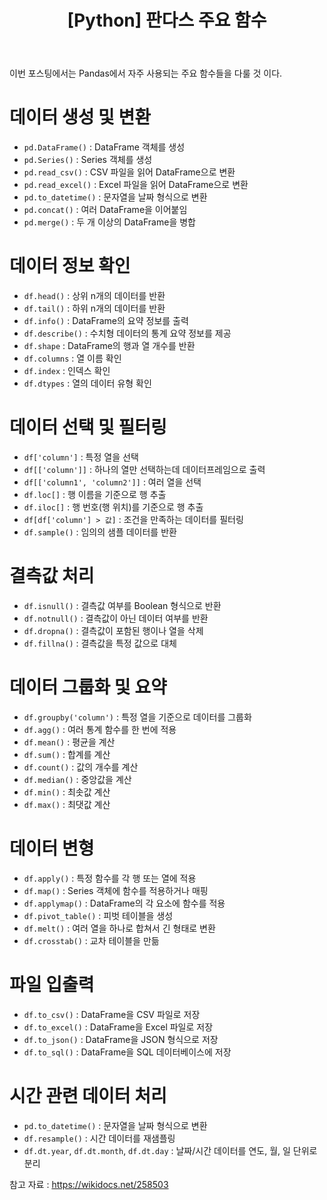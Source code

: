 ﻿---
layout: post
title:  "[Python] 판다스 주요 함수" 
#subtitle: 
tags: [pandas]
categories: Python
---

이번 포스팅에서는  Pandas에서 자주 사용되는 주요 함수들을 다룰 것 이다.
# 데이터 생성 및 변환
- `pd.DataFrame()` : DataFrame 객체를 생성
- `pd.Series()` : Series 객체를 생성
- `pd.read_csv()` : CSV 파일을 읽어 DataFrame으로 변환
- `pd.read_excel()` : Excel 파일을 읽어 DataFrame으로 변환
- `pd.to_datetime()` : 문자열을 날짜 형식으로 변환
- `pd.concat()` : 여러 DataFrame을 이어붙임
- `pd.merge()` : 두 개 이상의 DataFrame을 병합

# 데이터 정보 확인
- `df.head()` : 상위 n개의 데이터를 반환
- `df.tail()` : 하위 n개의 데이터를 반환
- `df.info()` : DataFrame의 요약 정보를 출력
- `df.describe()` : 수치형 데이터의 통계 요약 정보를 제공
- `df.shape` : DataFrame의 행과 열 개수를 반환
- `df.columns` : 열 이름 확인
- `df.index` : 인덱스 확인
-  `df.dtypes` : 열의 데이터 유형 확인

# 데이터 선택 및 필터링
- `df['column']` : 특정 열을 선택
- `df[['column']]` : 하나의 열만 선택하는데 데이터프레임으로 출력
- `df[['column1', 'column2']]` : 여러 열을 선택
- `df.loc[]` : 행 이름을 기준으로 행 추출
- `df.iloc[]` : 행 번호(행 위치)를 기준으로 행 추출
- `df[df['column'] > 값]` : 조건을 만족하는 데이터를 필터링
- `df.sample()` : 임의의 샘플 데이터를 반환

# 결측값 처리
- `df.isnull()` : 결측값 여부를 Boolean 형식으로 반환
- `df.notnull()` : 결측값이 아닌 데이터 여부를 반환
- `df.dropna()` : 결측값이 포함된 행이나 열을 삭제
- `df.fillna()` : 결측값을 특정 값으로 대체

# 데이터 그룹화 및 요약
- `df.groupby('column')` : 특정 열을 기준으로 데이터를 그룹화
- `df.agg()` : 여러 통계 함수를 한 번에 적용
- `df.mean()` : 평균을 계산
- `df.sum()` : 합계를 계산
- `df.count()` : 값의 개수를 계산
- `df.median()` : 중앙값을 계산
- `df.min()` : 최솟값 계산
- `df.max()` : 최댓값 계산

# 데이터 변형
- `df.apply()` : 특정 함수를 각 행 또는 열에 적용
- `df.map()` : Series 객체에 함수를 적용하거나 매핑
- `df.applymap()` : DataFrame의 각 요소에 함수를 적용
- `df.pivot_table()` : 피벗 테이블을 생성
- `df.melt()` : 여러 열을 하나로 합쳐서 긴 형태로 변환
- `df.crosstab()` : 교차 테이블을 만듦

# 파일 입출력
- `df.to_csv()` : DataFrame을 CSV 파일로 저장
- `df.to_excel()` : DataFrame을 Excel 파일로 저장
- `df.to_json()` : DataFrame을 JSON 형식으로 저장
- `df.to_sql()` : DataFrame을 SQL 데이터베이스에 저장

# 시간 관련 데이터 처리
- `pd.to_datetime()` : 문자열을 날짜 형식으로 변환
- `df.resample()` : 시간 데이터를 재샘플링
- `df.dt.year`, `df.dt.month`, `df.dt.day` : 날짜/시간 데이터를 연도, 월, 일 단위로 분리

참고 자료 : <https://wikidocs.net/258503>

